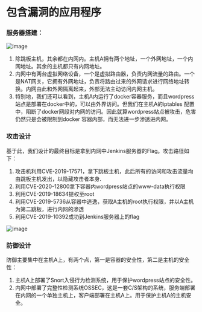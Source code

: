 # 包含漏洞的应用程序
### 服务器搭建：
![image](https://user-images.githubusercontent.com/45362268/113259098-55e02200-92ff-11eb-96ce-d472d34ab3bc.png)
        
1. 除跳板主机，其余都在内网内。主机A拥有两个地址，一个外网地址，一个内网地址。其余的主机都只有内网地址。
2. 内网中有两台虚拟网络设备，一个是虚拟路由器，负责内网流量的路由。一个是NAT网关，它拥有外网地址，负责将路由过来的外网请求进行网络地址转换。内网由此和外网隔离起来，外部无法主动访问内网主机。
3. 特别地，我们还可以看到，主机A内运行了docker容器服务，而且wordpress站点是部署在docker中的，可以由外界访问。但我们在主机A的iptables 配置中，阻断了docker网段对内网的访问。因此就算wordpress站点被攻击，危害仍然只是会被限制到docker 容器内部，而无法进一步渗透进内网。

### 攻击设计
基于此，我们设计的最终目标是拿到内网中Jenkins服务器的Flag。攻击路径如下：
1. 攻击机利用CVE-2019-17571，拿下跳板主机，此后所有的访问和攻击流量均由跳板主机发出，以隐藏攻击者本身. 
2. 利用CVE-2020-12800拿下容器内wordpress站点的www-data执行权限
3. 利用CVE-2019-18634提权至root
4. 利用CVE-2019-5736从容器中逃逸，获取A主机的root执行权限，并以A主机为第二跳板，进行内网的渗透
5. 利用CVE-2019-10392成功到Jenkins服务器上的flag

![image](https://user-images.githubusercontent.com/45362268/113259535-d141d380-92ff-11eb-951f-cedef876711a.png)

### 防御设计
防御主要集中在主机A上，有两个点，第一是容器的安全性，第二是主机的安全性：
1. 主机A上部署了Snort入侵行为检测系统，用于保护wordpress站点的安全性。
2. 内网中部署了完整性检测系统OSSEC，这是一套C/S架构的系统，服务端部署在内网的一个单独主机上，客户端部署在主机A上。用于保护主机A的主机安全。
